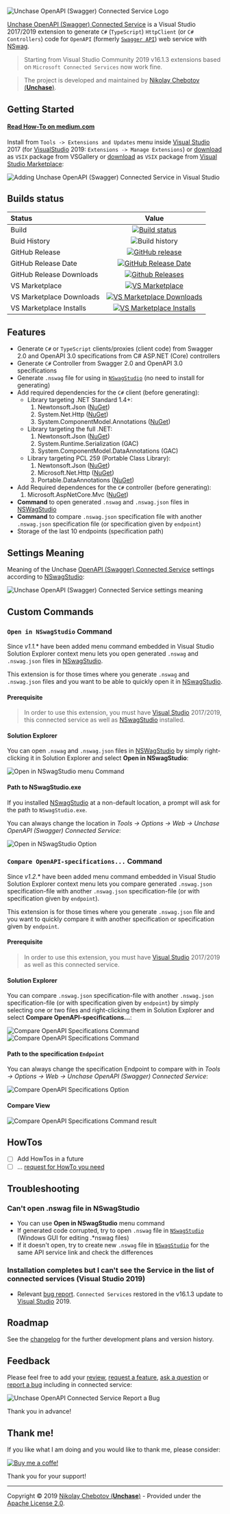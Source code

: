 #
![Unchase OpenAPI (Swagger) Connected Service Logo](img/Unchase-OpenAPI-Swagger-Connected-Service-Logo.png)

[Unchase OpenAPI (Swagger) Connected Service](https://marketplace.visualstudio.com/items?itemName=Unchase.unchaseOpenAPIConnectedService) is a Visual Studio 2017/2019 extension to generate `C#` (`TypeScript`) `HttpClient` (or `C#` `Controllers`) code for `OpenAPI` (formerly [`Swagger API`](https://swagger.io/docs/specification/about/)) web service with [NSwag](https://github.com/RSuter/NSwag).

> Starting from Visual Studio Community 2019 v16.1.3 extensions based on `Microsoft Connected Services` now work fine.

> The project is developed and maintained by [Nikolay Chebotov (**Unchase**)](https://github.com/unchase).

## Getting Started

#### **[Read How-To on medium.com](https://medium.com/@unchase/how-to-generate-c-or-typescript-client-code-for-openapi-swagger-specification-d882d59e3b77)**

Install from `Tools -> Extensions and Updates` menu inside [Visual Studio](https://visualstudio.microsoft.com/vs/) 2017 (for [VisualStudio](https://visualstudio.microsoft.com/vs/) 2019: `Extensions -> Manage Extensions`) or [download](http://vsixgallery.com/extensions/Unchase.OpenAPI.ConnectedService.63199638-6211-4285-ba8f-75b1f0326c2a/extension.vsix)  as `VSIX` package from VSGallery or [download](https://marketplace.visualstudio.com/items?itemName=unchase.unchaseOpenAPIConnectedService)  as `VSIX` package from [Visual Studio Marketplace](https://marketplace.visualstudio.com/items?itemName=Unchase.unchaseopenapiconnectedservice):

![Adding Unchase OpenAPI (Swagger) Connected Service in Visual Studio](img/Unchase-OpenAPI-Swagger-Connected-Service.gif)

## Builds status

|Status|Value|
|:----|:---:|
|Build|[![Build status](https://ci.appveyor.com/api/projects/status/90oewanfh32fjcr6)](https://ci.appveyor.com/project/unchase/unchase.openapi.connectedservice)
|Buid History|![Build history](https://buildstats.info/appveyor/chart/unchase/unchase-openapi-connectedservice)
|GitHub Release|[![GitHub release](https://img.shields.io/github/release/unchase/Unchase.OpenAPI.Connectedservice.svg)](https://github.com/unchase/Unchase.OpenAPI.Connectedservice/releases/latest)
|GitHub Release Date|[![GitHub Release Date](https://img.shields.io/github/release-date/unchase/Unchase.OpenAPI.Connectedservice.svg)](https://github.com/unchase/Unchase.OpenAPI.Connectedservice/releases/latest)
|GitHub Release Downloads|[![Github Releases](https://img.shields.io/github/downloads/unchase/Unchase.OpenAPI.Connectedservice/total.svg)](https://github.com/unchase/Unchase.OpenAPI.Connectedservice/releases/latest)
|VS Marketplace|[![VS Marketplace](http://vsmarketplacebadge.apphb.com/version-short/unchase.UnchaseOpenAPIConnectedService.svg)](https://marketplace.visualstudio.com/items?itemName=unchase.unchaseOpenAPIConnectedService)
|VS Marketplace Downloads|[![VS Marketplace Downloads](http://vsmarketplacebadge.apphb.com/downloads-short/unchase.UnchaseOpenAPIConnectedService.svg)](https://marketplace.visualstudio.com/items?itemName=unchase.unchaseOpenAPIConnectedService)
|VS Marketplace Installs|[![VS Marketplace Installs](http://vsmarketplacebadge.apphb.com/installs-short/unchase.UnchaseOpenAPIConnectedService.svg)](https://marketplace.visualstudio.com/items?itemName=unchase.unchaseOpenAPIConnectedService)

## Features

- Generate `C#` or `TypeScript` clients/proxies (client code) from Swagger 2.0 and OpenAPI 3.0 specifications from C# ASP.NET (Core) controllers
- Generate `C#` Controller from Swagger 2.0 and OpenAPI 3.0 specifications
- Generate `.nswag` file for using in [`NSwagStudio`](https://github.com/NSwag/NSwag/wiki/NSwagStudio) (no need to install for generating)
- Add required dependencies for the `C#` client (before generating):
	- Library targeting .NET Standard 1.4+:
		1. Newtonsoft.Json ([NuGet](https://www.nuget.org/packages/Newtonsoft.Json))
		2. System.Net.Http ([NuGet](https://www.nuget.org/packages/System.Net.Http))
		3. System.ComponentModel.Annotations ([NuGet](https://www.nuget.org/packages/System.ComponentModel.Annotations))
	- Library targeting the full .NET:
		1. Newtonsoft.Json ([NuGet](https://www.nuget.org/packages/Newtonsoft.Json))
		2. System.Runtime.Serialization (GAC)
		3. System.ComponentModel.DataAnnotations (GAC)
	- Library targeting PCL 259 (Portable Class Library):
		1. Newtonsoft.Json ([NuGet](https://www.nuget.org/packages/Newtonsoft.Json))
		2. Microsoft.Net.Http ([NuGet](https://www.nuget.org/packages/Microsoft.Net.Http))
		3. Portable.DataAnnotations ([NuGet](https://www.nuget.org/packages/Portable.DataAnnotations))
- Add Required dependences for the `C#` controller (before generating):
	1. Microsoft.AspNetCore.Mvc ([NuGet](https://www.nuget.org/packages/Microsoft.AspNetCore.MVC))
- **Command** to open generated `.nswag` and `.nswag.json` files in [NSWagStudio](https://github.com/NSwag/NSwag/wiki/NSwagStudio)
- **Command** to compare `.nswag.json` specification file with another `.nswag.json` specification file (or specification given by `endpoint`)
- Storage of the last 10 endpoints (specification path)

## Settings Meaning

Meaning of the Unchase [OpenAPI (Swagger) Connected Service](https://marketplace.visualstudio.com/items?itemName=unchase.unchaseOpenAPIConnectedService) settings according to [NSwagStudio](https://github.com/NSwag/NSwag/wiki/NSwagStudio):

![Unchase OpenAPI (Swagger) Connected Service settings meaning](img/Unchase-OpenAPI-Swagger-Connected-Service-Settings-Meaning.png)

## Custom Commands

### `Open in NSwagStudio` Command

Since *v1.1.** have been added menu command embedded in Visual Studio Solution Explorer context menu lets you open generated `.nswag` and `.nswag.json` files in [NSwagStudio](https://github.com/NSwag/NSwag/wiki/NSwagStudio).

This extension is for those times where you generate `.nswag` and `.nswag.json` files and you want to be able to quickly open it in [NSwagStudio](https://github.com/NSwag/NSwag/wiki/NSwagStudio).

#### Prerequisite

> In order to use this extension, you must have [Visual Studio](https://visualstudio.microsoft.com/vs/) 2017/2019, this connected service as well as [NSwagStudio](https://github.com/NSwag/NSwag/wiki/NSwagStudio) installed.

#### Solution Explorer

You can open `.nswag` and `.nswag.json` files in [NSWagStudio](https://github.com/NSwag/NSwag/wiki/NSwagStudio) by simply right-clicking it in Solution Explorer and select **Open in NSwagStudio**:

![Open in NSwagStudio menu Command](img/OpenWithNSwagCommandMenu.png)

#### Path to NSwagStudio.exe

If you installed [NSwagStudio](https://github.com/NSwag/NSwag/wiki/NSwagStudio) at a non-default location, a prompt will ask for the path to `NSwagStudio.exe`.

You can always change the location in *Tools -> Options -> Web -> Unchase OpenAPI (Swagger) Connected Service*:

![Open in NSwagStudio Option](img/UnchaseOpenAPIConnectedServiceCommandsOptions1.png)

### `Compare OpenAPI-specifications...` Command

Since *v1.2.** have been added menu command embedded in Visual Studio Solution Explorer context menu lets you compare generated `.nswag.json` specification-file with another `.nswag.json` specification-file (or with specification given by `endpoint`).

This extension is for those times where you generate `.nswag.json` file and you want to quickly compare it with another specification or specification given by `endpoint`.

#### Prerequisite

> In order to use this extension, you must have [Visual Studio](https://visualstudio.microsoft.com/vs/) 2017/2019 as well as this connected service.

#### Solution Explorer

You can compare `.nswag.json` specification-file with another `.nswag.json` specification-file (or with specification given by `endpoint`) by simply selecting one or two files and right-clicking them in Solution Explorer and select **Compare OpenAPI-specifications...**:

![Compare OpenAPI Specifications Command](img/CompareOpenAPISpecificationsOneFileCommandMenu.png) ![Compare OpenAPI Specifications Command](img/CompareOpenAPISpecificationsTwoFilesCommandMenu.png)

#### Path to the specification `Endpoint`

You can always change the specification Endpoint to compare with in *Tools -> Options -> Web -> Unchase OpenAPI (Swagger) Connected Service*:

![Compare OpenAPI Specifications Option](img/UnchaseOpenAPIConnectedServiceCommandsOptions2.png)

#### Compare View

![Compare OpenAPI Specifications Command result](img/CompareOpenAPISpecificationsCommandResult.png)

## HowTos

- [ ] Add HowTos in a future
- [ ] ... [request for HowTo you need](https://github.com/unchase/Unchase.OpenAPI.Connectedservice/issues/new?title=DOC)

## Troubleshooting

### Can't open .nswag file in NSwagStudio

- You can use **Open in NSwagStudio** menu command
- If generated code corrupted, try to open `.nswag` file in [`NSwagStudio`](https://github.com/RSuter/NSwag/wiki/NSwagStudio) (Windows GUI for editing .*nswag files)
- If it doesn't open, try to create new `.nswag` file in [`NSwagStudio`](https://github.com/RSuter/NSwag/wiki/NSwagStudio) for the same API service link and check the differences

### Installation completes but I can't see the Service in the list of connected services (Visual Studio 2019)

- Relevant [bug report](https://developercommunity.visualstudio.com/content/problem/468751/vs2019-preview-cannot-install-connected-service-ex.html). `Connected Services` restored in the v16.1.3 update to [Visual Studio](https://visualstudio.microsoft.com/vs/) 2019.

## Roadmap

See the [changelog](CHANGELOG.md) for the further development plans and version history.

## Feedback

Please feel free to add your [review](https://marketplace.visualstudio.com/items?itemName=unchase.unchaseOpenAPIConnectedService&ssr=false#review-details), [request a feature](https://github.com/unchase/Unchase.OpenAPI.Connectedservice/issues/new?title=FEATURE), [ask a question](https://marketplace.visualstudio.com/items?itemName=unchase.unchaseOpenAPIConnectedService&ssr=false#qna) or [report a bug](https://github.com/unchase/Unchase.OpenAPI.Connectedservice/issues/new?title=BUG) including in connected service: 

![Unchase OpenAPI Connected Service Report a Bug](img/Unchase-OpenAPI-Connected-Service-ReportBug.png)

Thank you in advance!

## Thank me!

If you like what I am doing and you would like to thank me, please consider:

[![Buy me a coffe!](img/buymeacoffe.png)](https://www.buymeacoffee.com/nikolaychebotov)

Thank you for your support!

----------

Copyright &copy; 2019 [Nikolay Chebotov (**Unchase**)](https://github.com/unchase) - Provided under the [Apache License 2.0](LICENSE.md).

